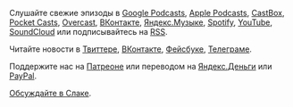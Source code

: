 Слушайте свежие эпизоды в
[Google Podcasts](https://podcasts.google.com/?feed=aHR0cHM6Ly93ZWItc3RhbmRhcmRzLnJ1L3BvZGNhc3QvZmVlZC8),
[Apple Podcasts](https://itunes.apple.com/podcast/id1080500016),
[CastBox](https://castbox.fm/channel/id1177814),
[Pocket Casts](https://pca.st/moFp),
[Overcast](https://overcast.fm/itunes1080500016),
[ВКонтакте](https://vk.com/podcasts-32017543),
[Яндекс.Музыке](https://music.yandex.ru/album/6245956),
[Spotify](https://open.spotify.com/show/3rzAcADjpBpXt73L0epTjV),
[YouTube](https://www.youtube.com/playlist?list=PLMBnwIwFEFHcwuevhsNXkFTcadeX5R1Go),
[SoundCloud](https://soundcloud.com/web-standards)
или подписывайтесь на [RSS](https://web-standards.ru/podcast/feed/).

Читайте новости в
[Твиттере](https://twitter.com/webstandards_ru),
[ВКонтакте](https://vk.com/webstandards_ru),
[Фейсбуке](https://www.facebook.com/webstandardsru),
[Телеграме](https://t.me/webstandards_ru).

Поддержите нас
на [Патреоне](https://www.patreon.com/webstandards_ru)
или переводом
на [Яндекс.Деньги](https://money.yandex.ru/to/41001119329753)
или [PayPal](https://www.paypal.me/pepelsbey).

[Обсуждайте в Слаке](http://slack.web-standards.ru/).
